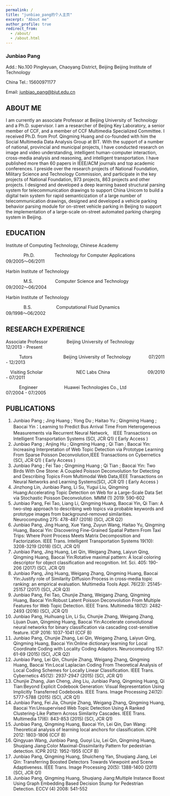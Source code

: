 ```yaml
---
permalink: /
title: "junbiao_pang的个人主页"
excerpt: "About me"
author_profile: true
redirect_from: 
  - /about/
  - /about.html
---
```



### Junbiao Pang

Add.: No.100 Pingleyuan, Chaoyang District, Beijing Beijing Institute of Technology

China Tel.: 15600971177 

Email: junbiao_pang@bjut.edu.cn

## ABOUT ME 

I am currently an associate Professor at Beijing University of Technology and a Ph.D. supervisor. I am a researcher of Beijing Key Laboratory, a senior member of CCF, and a member of CCF Multimedia Specialized Committee. I received Ph.D. from Prof. Qingming Huang and co-founded with him the Social Multimedia Data Analysis Group at BIT. With the support of a number of national, provincial and municipal projects, I have conducted research on image and video understanding, intelligent human-computer interaction, cross-media analysis and reasoning, and intelligent transportation. I have published more than 60 papers in IEEE/ACM journals and top academic conferences. I preside over the research projects of National Foundation, Military Science and Technology Commission, and participate in the key projects of National Foundation, 973 projects, 863 projects and other projects. I designed and developed a deep learning based structural parsing system for telecommunication drawings to support China Unicom to build a digital twin system for rapid semanticization of a large number of telecommunication drawings, designed and developed a vehicle parking behavior parsing module for on-street vehicle parking in Beijing to support the implementation of a large-scale on-street automated parking charging system in Beijing.

## EDUCATION 

Institute of Computing Technology, Chinese Academy

&emsp;&emsp;&emsp;&emsp;Ph.D.&emsp;&emsp;&emsp;&emsp;&ensp;Technology for Computer Applications&emsp;&emsp;&emsp;&emsp;09/2005～06/2011
  
Harbin Institute of Technology  

&emsp;&emsp;&emsp;&emsp;M.S.&emsp;&emsp;&emsp;&emsp;&emsp;Computer Science and Technology&emsp;&emsp;&emsp;&emsp;&emsp;&ensp;09/2002～06/2004

Harbin Institute of Technology  

&emsp;&emsp;&emsp;&emsp;B.S.&emsp;&emsp;&emsp;&emsp;&emsp;&ensp;Computational Fluid Dynamics&emsp;&emsp;&emsp;&emsp;&emsp;&ensp;&ensp;&ensp;&ensp;09/1998～06/2002


## RESEARCH EXPERIENCE 

Associate Professor&emsp;&emsp;&emsp;&emsp;&nbsp;Beijing University of Technology&emsp;&emsp;&emsp;&emsp;12/2013 - Present 

&emsp;&emsp;&emsp;Tutors&emsp;&emsp;&emsp;&emsp;&emsp;&emsp;&emsp;Beijing University of Technology&emsp;&emsp;&emsp;&emsp;07/2011 - 12/2013 

&emsp;Visiting Scholar&emsp;&emsp;&emsp;&emsp;&emsp;&emsp;&nbsp;&nbsp;&emsp;NEC Labs China&emsp;&emsp;&emsp;&emsp;&emsp;&emsp;&emsp;&emsp;&ensp;09/2010 - 07/2011

&emsp;&emsp;&emsp;Engineer&emsp;&emsp;&emsp;&emsp;&emsp;&emsp;Huawei Technologies Co., Ltd&emsp;&emsp;&emsp;&emsp;&emsp;07/2004 - 07/2005


## PUBLICATIONS

1. Junbiao Pang ; Jing Huang ; Yong Du ; Haitao Yu ; Qingming Huang ; Baocai Yin：Learning to Predict Bus Arrival Time From Heterogeneous Measurements via Recurrent Neural Network,　IEEE Transactions on Intelligent Transportation Systems (SCI, JCR Q1) ( Early Access )
2. Junbiao Pang ; Anjing Hu ; Qingming Huang ; Qi Tian ; Baocai Yin: Increasing Interpretation of Web Topic Detection via Prototype Learning From Sparse Poisson Deconvolution,IEEE Transactions on Cybernetics (SCI, JCR Q1) ( Early Access )
3. Junbiao Pang ; Fei Tao ; Qingming Huang ; Qi Tian ; Baocai Yin: Two Birds With One Stone: A Coupled Poisson Deconvolution for Detecting and Describing Topics From Multimodal Web Data,IEEE Transactions on Neural Networks and Learning Systems(SCI, JCR Q1) ( Early Access )
4. Jinzhong Lin, Junbiao Pang, Li Su, Yugui Liu, Qingming Huang:Accelerating Topic Detection on Web for a Large-Scale Data Set via Stochastic Poisson Deconvolution. MMM (1) 2019: 590-602
5. Junbiao Pang, Fei Tao, Liang Li, Qingming Huang, Baocai Yin, Qi Tian: A two-step approach to describing web topics via probable keywords and prototype images from background-removed similarities. Neurocomputing 275: 478-487 (2018) (SCI, JCR Q2)
6. Junbiao Pang, Jing Huang, Xue Yang, Zuyun Wang, Haitao Yu, Qingming Huang, Baocai Yin: Discovering Fine-Grained Spatial Pattern From Taxi Trips: Where Point Process Meets Matrix Decomposition and Factorization. IEEE Trans. Intelligent Transportation Systems 19(10): 3208-3219 (2018) (SCI, JCR Q1)
7. Junbiao Pang, Jing Huang, Lei Qin, Weigang Zhang, Laiyun Qing, Qingming Huang, Baocai Yin:Rotative maximal pattern: A local coloring descriptor for object classification and recognition. Inf. Sci. 405: 190-206 (2017) (SCI, JCR Q1)
8. Junbiao Pang, Jing Huang, Weigang Zhang, Qingming Huang, Baocai Yin:Justify role of Similarity Diffusion Process in cross-media topic ranking: an empirical evaluation. Multimedia Tools Appl. 76(23): 25145-25157 (2017) (SCI, JCR Q3)
9. Junbiao Pang, Fei Tao, Chunjie Zhang, Weigang Zhang, Qingming Huang, Baocai Yin:Robust Latent Poisson Deconvolution From Multiple Features for Web Topic Detection. IEEE Trans. Multimedia 18(12): 2482-2493 (2016) (SCI, JCR Q1)
10. Junbiao Pang, Huihuang Lin, Li Su, Chunjie Zhang, Weigang Zhang, Lijuan Duan, Qingming Huang, Baocai Yin:Accelerate convolutional neural networks for binary classification via cascading cost-sensitive feature. ICIP 2016: 1037-1041 (CCF B)
11. Junbiao Pang, Chunjie Zhang, Lei Qin, Weigang Zhang, Laiyun Qing, Qingming Huang, Baocai Yin:Online dictionary learning for Local Coordinate Coding with Locality Coding Adaptors. Neurocomputing 157: 61-69 (2015) (SCI, JCR Q2)
12. Junbiao Pang, Lei Qin, Chunjie Zhang, Weigang Zhang, Qingming Huang, Baocai Yin:Local Laplacian Coding From Theoretical Analysis of Local Coding Schemes for Locally Linear Classification. IEEE Trans. Cybernetics 45(12): 2937-2947 (2015) (SCI, JCR Q1)
13. Chunjie Zhang, Jian Cheng, Jing Liu, Junbiao Pang, Qingming Huang, Qi Tian:Beyond Explicit Codebook Generation: Visual Representation Using Implicitly Transferred Codebooks. IEEE Trans. Image Processing 24(12): 5777-5788 (2015) (SCI, JCR Q1)
14. Junbiao Pang, Fei Jia, Chunjie Zhang, Weigang Zhang, Qingming Huang, Baocai Yin:Unsupervised Web Topic Detection Using A Ranked Clustering-Like Pattern Across Similarity Cascades. IEEE Trans. Multimedia 17(6): 843-853 (2015) (SCI, JCR Q1)
15. Junbiao Pang, Qingming Huang, Baocai Yin, Lei Qin, Dan Wang: Theoretical analysis of learning local anchors for classification. ICPR 2012: 1803-1806 (CCF B)
16. Qingyuan Wang, Junbiao Pang, Guoyi Liu, Lei Qin, Qingming Huang, Shuqiang Jiang:Color Maximal-Dissimilarity Pattern for pedestrian detection. ICPR 2012: 1952-1955 (CCF B)
17. Junbiao Pang, Qingming Huang, Shuicheng Yan, Shuqiang Jiang, Lei Qin: Transferring Boosted Detectors Towards Viewpoint and Scene Adaptiveness. IEEE Trans. Image Processing 20(5): 1388-1400 (2011) (SCI, JCR Q1)
18. Junbiao Pang, Qingming Huang, Shuqiang Jiang:Multiple Instance Boost Using Graph Embedding Based Decision Stump for Pedestrian Detection. ECCV (4) 2008: 541-552

